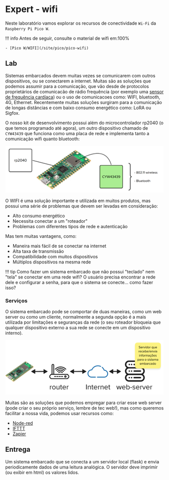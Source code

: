 # Expert - wifi

Neste laboratório vamos explorar os recursos de conectividade `Wi-Fi` da `Raspberry Pi Pico W`. 

!!! info
    Antes de seguir, consulte o material de wifi em:100%
    
    - [Pico W/WIFI](/site/pico/pico-wifi)

## Lab

Sistemas embarcados devem muitas vezes se comunicarem com outros dispositivos, ou se conectarem a internet. Muitas são as soluções que podemos assumir para a comunicação, que vão desde de protocolos proprietários de comunicacão de rádio frequência (por exemplo uma [sensor de frequência cardíaca](https://www.polar.com/br/sensores/sensor-de-frequencia-cardiaca/h9)) ou o uso de comunicacoes como: WIFI, bluetooth, 4G, Ethernet. Recentemente muitas soluções surgiram para a comunicação de longas distâncias e com baixo consumo energético como: LoRA ou Sigfox.

O nosso kit de desenvolvimento possui além do microcontrolador rp2040 (o que temos programado até agora), um outro dispositivo chamado de `CYW43439` que funciona como uma placa de rede e implementa tanto a comunicação wifi quanto bluetooth:

![](imgs-com/pico-cyw.png)

O WIFI é uma solução importante e utilizada em muitos produtos, mas possui uma série de problemas que devem ser levadas em consideração:

- Alto consumo energético
- Necessita conectar a um "roteador"
- Problemas com diferentes tipos de rede e autenticação

Mas tem muitas vantagens, como:

- Maneira mais fácil de se conectar na internet
- Alta taxa de transmissão
- Compatibilidade com muitos dispositivos
- Múltiplos dispositivos na mesma rede

!!! tip
    Como fazer um sistema embarcado que não possui "teclado" nem "tela" se conectar em uma rede wifi? O usuário precisa encontrar a rede dele e configurar a senha, para que o sistema se conecte... como fazer isso?

### Serviços

O sistema embarcado pode se comportar de duas maneiras, como um web server ou como um cliente, normalmente a segunda opção é a mais utilizada por limitações e seguranças da rede (o seu roteador bloqueia que qualquer dispositivo externo a sua rede se conecte em um dispositivo interno).  

![](imgs-com/server.png)

Muitas são as soluções que podemos empregar para criar esse web server (pode criar o seu próprio serviço, lembre de tec web!), mas como queremos facilitar a nossa vida, podemos usar recursos como:

- [Node-red](https://nodered.org/)
- [IFTTT](https://ifttt.com/explore)
- [Zapier](https://zapier.com/)

## Entrega

Um sistema embarcado que se conecta a um servidor local (flask) e envia periodicamente dados de uma leitura analógica. O servidor deve imprimir (ou exibir em html) os valores lidos.

<!--
A entrega deve ser um sistema embarcado com WIFI na qual você é capaz de ler dados de um potenciometro e enviar as informacoes para uma planilha do google sheets, simulando um dataloger.

Para isso você deverá:

- Entender com o wifi funciona, consulte a página no site da matéria [Pico W/wifi](/site/pico/pico-wifi).
- Para fazer o post no IFTTT/Zapier deve usar o exemplo da pico: https://github.com/raspberrypi/pico-examples/blob/master/pico_w/wifi/tcp_client/
- Usar o IFTTT e o Zapier com o servico (`web request`) que você consegue fazer um post e ele atualiza automaticamente a tabela do excel.
-->
